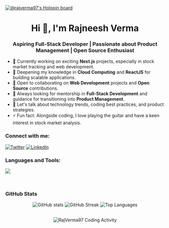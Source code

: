 [![@rajverma97's Holopin board](https://holopin.me/rajverma97)](https://holopin.io/@rajverma97#badges)


<h1 align="center">Hi 👋, I'm Rajneesh Verma</h1>
<h3 align="center">Aspiring Full-Stack Developer | Passionate about Product Management | Open Source Enthusiast</h3>

- 🔭 Currently working on exciting **Next.js** projects, especially in stock market tracking and web development.
- 🌱 Deepening my knowledge in **Cloud Computing** and **ReactJS** for building scalable applications.
- 👯 Open to collaborating on **Web Development** projects and **Open Source** contributions.
- 🤝 Always looking for mentorship in **Full-Stack Development** and guidance for transitioning into **Product Management**.
- 💬 Let's talk about technology trends, coding best practices, and product strategies.
- ⚡ Fun fact: Alongside coding, I love playing the guitar and have a keen interest in stock market analysis.

<h3 align="left">Connect with me:</h3>
<p align="left">
<a href="https://x.com/RajVerma885633" target="blank"><img src="https://skillicons.dev/icons?i=twitter" alt="Twitter" /></a>
<a href="https://www.linkedin.com/in/rajneesh-verma-026b141b7/" target="blank"><img src="https://skillicons.dev/icons?i=linkedin" alt="LinkedIn" /></a>
</p>

<h3 align="left">Languages and Tools:</h3>
<p align="left">
  <a href="https://skillicons.dev">
    <img src="https://skillicons.dev/icons?i=ts,nextjs,react,nodejs,prisma,mongodb,postgres,sqlite,tailwind,js,cpp,java,html,css,git,github,figma,vscode,bash,docker&perline=10" />
  </a>
</p>

<br>

<h3 align="left">GitHub Stats</h3>
<div align="center">
 
<p align="center">
  <img src="https://github-readme-stats.vercel.app/api?username=RajVerma97&show_icons=true&locale=en&theme=dark" alt="GitHub stats" />
  <img src="https://github-readme-streak-stats.herokuapp.com/?user=RajVerma97&theme=dark" alt="GitHub Streak" />
  <img src="https://github-readme-stats.vercel.app/api/top-langs?username=RajVerma97&show_icons=true&locale=en&layout=compact&theme=dark" alt="Top Languages" />
</p>

<br>
  <img align="center" src="https://github-readme-stats.vercel.app/api/wakatime?username=RajVerma97&theme=dark" alt="RajVerma97 Coding Activity" />
</div>


